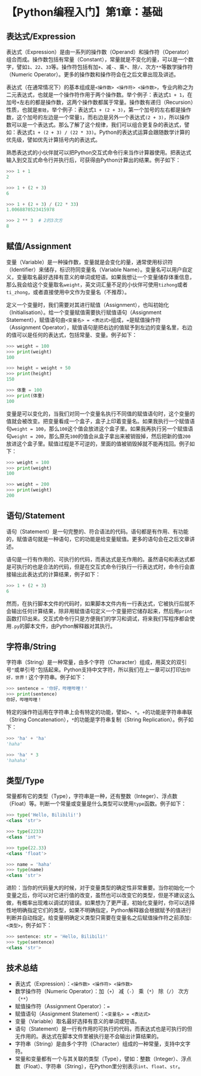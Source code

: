 # 【Python编程入门】第1章：基础

## 表达式/Expression

表达式（Expression）是由一系列的操作数（Operand）和操作符（Operator）组合而成。操作数包括有常量（Constant），常量就是不变化的量，可以是一个数字，譬如`1`、`22`、`33`等。操作符包括有加`+`、减`-`、乘`*`、除`/`、次方`**`等数学操作符（Numeric Operator）。更多的操作数和操作符会在之后文章出现及讲述。

表达式（在通常情况下）的基本组成是`<操作数> <操作符> <操作数>`，专业内称之为二元表达式，也就是一个操作符作用于两个操作数。举个例子：表达式`1 + 1`，在加号`+`左右的都是操作数，这两个操作数都属于常量。操作数有递归（Recursion）性质，也就是`套娃`，举个例子：表达式`1 + (2 + 3)`，第一个加号的左右都是操作数，这个加号的左边是一个常量`1`，而右边是另外一个表达式`(2 + 3)`，所以操作数可以是一个表达式。那么了解了这个规律，我们可以组合更复杂的表达式，譬如：表达式`1 + (2 + 3) / (22 * 33)`。Python的表达式运算会跟随数学计算的优先级，譬如优先计算括号内的表达式。

熟悉表达式的小伙伴就可以把Python交互式命令行来当作计算器使用。把表达式输入到交互式命令行并执行后，可获得由Python计算出的结果。例子如下：

```python
>>> 1 + 1
2
```
```python
>>> 1 + (2 + 3)
6
```
```python
>>> 1 + (2 + 3) / (22 * 33)
1.0068870523415978
```
```python
>>> 2 ** 3  # 2的3次方
8
```

## 赋值/Assignment

变量（Variable）是一种操作数，变量就是会变化的量，通常使用标识符（Identifier）来储存，标识符同变量名（Variable Name）。变量名可以用户自定义，变量取名最好选择有意义的单词或短语。如果我想让一个变量储存体重信息，那么我会给这个变量取名`weight`，英文词汇量不足的小伙伴可使用`tizhong`或者`ti_zhong`，或者直接使用中文作为变量名（不推荐）。

定义一个变量时，我们需要对其进行赋值（Assignment），也叫初始化（Initialisation）。给一个变量赋值需要执行赋值语句（Assignment Statement），赋值语句由`<变量名> = <表达式>`组成，`=`是赋值操作符（Assignment Operator），赋值语句是把右边的值赋予到左边的变量名里，右边的值可以是任何的表达式，包括常量、变量。例子如下：

```python
>>> weight = 100
>>> print(weight)
100
```
```python
>>> height = weight + 50
>>> print(height)
150
```
```python
>>> 体重 = 100
>>> print(体重)
100
```

变量是可以变化的，当我们对同一个变量名执行不同值的赋值语句时，这个变量的值就会被改变。把变量看成一个盒子，盒子上印着变量名。如果我执行一个赋值语句`weight = 100`，那么`100`这个值会放进这个盒子里。如果我再执行另一个赋值语句`weight = 200`，那么原先`100`的值会从盒子拿出来被销毁掉，然后把新的值`200`放进这个盒子里。赋值过程是不可逆的，里面的值被销毁掉就不能再找回。例子如下：

```python
>>> weight = 100
>>> print(weight)
100
```
```python
>>> weight = 200
>>> print(weight)
200
```

## 语句/Statement

语句（Statement）是一句完整的、符合语法的代码。语句都是有作用、有功能的，赋值语句就是一种语句，它的功能是给变量赋值。更多的语句会在之后文章讲述。

语句是一行有作用的、可执行的代码，而表达式是无作用的。虽然语句和表达式都是可执行的也是合法的代码，但是在交互式命令行执行一行表达式时，命令行会直接输出此表达式的计算结果，例子如下：

```python
>>> 1 + (2 + 3)
6
```

然而，在执行脚本文件的代码时，如果脚本文件内有一行表达式，它被执行后就不会输出任何计算结果，除非用赋值语句定义一个变量把它储存起来，然后用`print`函数打印出来。交互式命令行只是方便我们的学习和调试，将来我们写程序都会使用`.py`的脚本文件，由Python解释器对其执行。

## 字符串/String

字符串（String）是一种常量，由多个字符（Character）组成，用英文的双引号`"`或单引号`'`包括起来。Python支持中文字符，所以我们在上一章可以打印出`你好，世界！`这个字符串。例子如下：

```python
>>> sentence = '你好，哔哩哔哩！'
>>> print(sentence)
你好，哔哩哔哩！
```

特定的操作符运用在字符串上会有特定的功能，譬如`+`、`*`。`+`的功能是字符串串联（String Concatenation），`*`的功能是字符串复制（String Replication）。例子如下：

```python
>>> 'ha' + 'ha'
'haha'
```
```python
>>> 'ha' * 3
'hahaha'
```

## 类型/Type

常量都有它的类型（Type），字符串是一种，还有整数（Integer）、浮点数（Float）等。判断一个常量或变量是什么类型可以使用`type`函数。例子如下：

```python
>>> type('Hello, Bilibili!')
<class 'str'>
```
```python
>>> type(2233)
<class 'int'>
```
```python
>>> type(22.33)
<class 'float'>
```
```python
>>> name = 'haha'
>>> type(name)
<class 'str'>
```

进阶：当你的代码量大的时候，对于变量类型的确定性非常重要。当你初始化一个变量之后，你可以对它进行值的改变，虽然也可以改变它的类型，但是不建议这么做，有概率出现难以调试的错误。如果想为了更严谨，初始化变量时，你可以选择性地明确指定它们的类型，如果不明确指定，Python解释器会根据赋予的值进行判断并自动指定。给变量明确定义类型只需要在变量名之后赋值操作符之前添加`: <类型>`，例子如下：

```python
>>> sentence: str = 'Hello, Bilibili!'
>>> type(sentence)
<class 'str'>
```

## 技术总结

- 表达式（Expression）：`<操作数> <操作符> <操作数>`
- 数学操作符（Numeric Operator）：加（`+`） 减（`-`） 乘（`*`） 除（`/`） 次方（`**`）
- 赋值操作符（Assignment Operator）：`=`
- 赋值语句（Assignment Statement）：`<变量名> = <表达式>`
- 变量（Variable）取名最好选择有意义的单词或短语。
- 语句（Statement）是一行有作用的可执行的代码，而表达式也是可执行的但无作用的。表达式在脚本文件里被执行是不会输出计算结果的。
- 字符串（String）是由多个字符（Character）组成的一种常量，支持中文字符。
- 常量和变量都有一个与其关联的类型（Type），譬如：整数（Integer）、浮点数（Float）、字符串（String），在Python里分别表示`int`、`float`、`str`。
